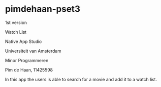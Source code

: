 # pimdehaan-pset3
1st version

Watch List

Native App Studio

Universiteit van Amsterdam

Minor Programmeren

Pim de Haan, 11425598

In this app the users is able to search for a movie and add it to a watch list.
